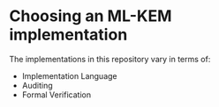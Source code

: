 <!-- SPDX-License-Identifier: CC-BY-4.0 -->
# Choosing an ML-KEM implementation

The implementations in this repository vary in terms of:
- Implementation Language
- Auditing
- Formal Verification

